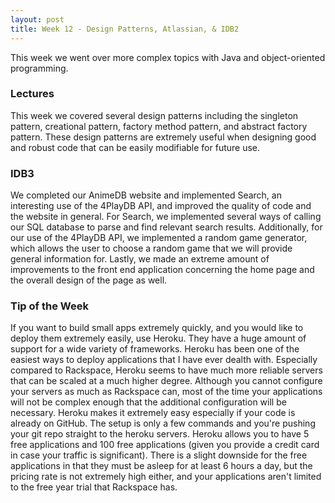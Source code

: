 ```yaml
---
layout: post
title: Week 12 - Design Patterns, Atlassian, & IDB2
---
```


This week we went over more complex topics with Java and object-oriented programming.

### Lectures

This week we covered several design patterns including the singleton pattern, creational pattern, factory method pattern, and abstract factory pattern. These design patterns are extremely useful when designing good and robust code that can be easily modifiable for future use.

### IDB3

We completed our AnimeDB website and implemented Search, an interesting use of the 4PlayDB API, and improved the quality of code and the website in general. For Search, we implemented several ways of calling our SQL database to parse and find relevant search results. Additionally, for our use of the 4PlayDB API, we implemented a random game generator, which allows the user to choose a random game that we will provide general information for. Lastly, we made an extreme amount of improvements to the front end application concerning the home page and the overall design of the page as well.

### Tip of the Week

If you want to build small apps extremely quickly, and you would like to deploy them extremely easily, use Heroku. They have a huge amount of support for a wide variety of frameworks. Heroku has been one of the easiest ways to deploy applications that I have ever dealth with. Especially compared to Rackspace, Heroku seems to have much more reliable servers that can be scaled at a much higher degree. Although you cannot configure your servers as much as Rackspace can, most of the time your applications will not be complex enough that the additional configuration will be necessary. Heroku makes it extremely easy especially if your code is already on GitHub. The setup is only a few commands and you're pushing your git repo straight to the heroku servers. Heroku allows you to have 5 free applications and 100 free applications (given you provide a credit card in case your traffic is significant). There is a slight downside for the free applications in that they must be asleep for at least 6 hours a day, but the pricing rate is not extremely high either, and your applications aren't limited to the free year trial that Rackspace has.